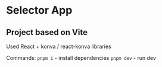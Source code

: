 # Selector App

## Project based on Vite

Used React + konva / react-konva libraries

Commands:
`pnpm i` - install dependencies
`pnpm dev` - run dev
